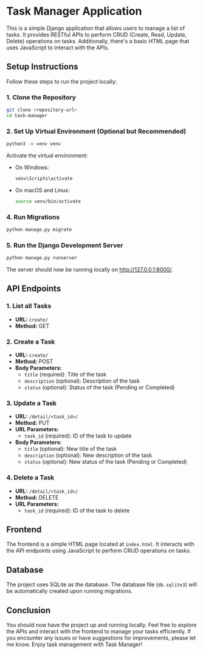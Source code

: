 # Task Manager Application

This is a simple Django application that allows users to manage a list of tasks. It provides RESTful APIs to perform CRUD (Create, Read, Update, Delete) operations on tasks. Additionally, there's a basic HTML page that uses JavaScript to interact with the APIs.

## Setup Instructions

Follow these steps to run the project locally:

### 1. Clone the Repository

```bash
git clone <repository-url>
cd task-manager
```

### 2. Set Up Virtual Environment (Optional but Recommended)

```bash
python3 -m venv venv
```

Activate the virtual environment:

- On Windows:
  ```bash
  venv\Scripts\activate
  ```
- On macOS and Linux:
  ```bash
  source venv/bin/activate
  ```

### 4. Run Migrations

```bash
python manage.py migrate
```

### 5. Run the Django Development Server

```bash
python manage.py runserver
```

The server should now be running locally on http://127.0.0.1:8000/.

## API Endpoints

### 1. List all Tasks

- **URL:** `create/`
- **Method:** GET

### 2. Create a Task

- **URL:** `create/`
- **Method:** POST
- **Body Parameters:**
  - `title` (required): Title of the task
  - `description` (optional): Description of the task
  - `status` (optional): Status of the task (Pending or Completed)

### 3. Update a Task

- **URL:** `/detail/<task_id>/`
- **Method:** PUT
- **URL Parameters:**
  - `task_id` (required): ID of the task to update
- **Body Parameters:**
  - `title` (optional): New title of the task
  - `description` (optional): New description of the task
  - `status` (optional): New status of the task (Pending or Completed)

### 4. Delete a Task

- **URL:** `/detail/<task_id>/`
- **Method:** DELETE
- **URL Parameters:**
  - `task_id` (required): ID of the task to delete

## Frontend

The frontend is a simple HTML page located at `index.html`. It interacts with the API endpoints using JavaScript to perform CRUD operations on tasks.

## Database

The project uses SQLite as the database. The database file (`db.sqlite3`) will be automatically created upon running migrations.

## Conclusion

You should now have the project up and running locally. Feel free to explore the APIs and interact with the frontend to manage your tasks efficiently. If you encounter any issues or have suggestions for improvements, please let me know. Enjoy task management with Task Manager!
